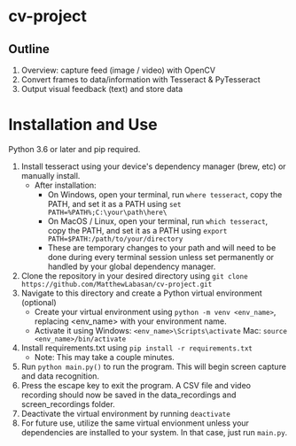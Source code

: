 # cv-project
## Outline
1. Overview: capture feed (image / video) with OpenCV
2. Convert frames to data/information with Tesseract & PyTesseract
3. Output visual feedback (text) and store data

# Installation and Use
Python 3.6 or later and pip required.
1. Install tesseract using your device's dependency manager (brew, etc) or manually install.
    - After installation:
        - On Windows, open your terminal, run `where tesseract`, copy the PATH, and set it as a PATH using `set PATH=%PATH%;C:\your\path\here\`
        - On MacOS / Linux, open your terminal, run `which tesseract`, copy the PATH, and set it as a PATH using `export PATH=$PATH:/path/to/your/directory`
        - These are temporary changes to your path and will need to be done during every terminal session unless set permanently or handled by your global dependency manager.
2. Clone the repository in your desired directory using `git clone https://github.com/MatthewLabasan/cv-project.git`
3. Navigate to this directory and create a Python virtual environment (optional)
    - Create your virtual environment using `python -m venv <env_name>`, replacing <env_name> with your environment name.
    - Activate it using
        Windows: `<env_name>\Scripts\activate`
        Mac: `source <env_name>/bin/activate`
4. Install requirements.txt using `pip install -r requirements.txt`
    - Note: This may take a couple minutes.
5. Run `python main.py()` to run the program. This will begin screen capture and data recognition.
6. Press the escape key to exit the program. A CSV file and video recording should now be saved in the data_recordings and screen_recordings folder.
7. Deactivate the virtual environment by running `deactivate` 
8. For future use, utilize the same virtual envionment unless your dependencies are installed to your system. In that case, just run `main.py`.